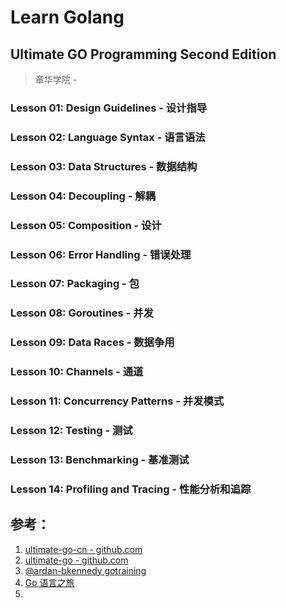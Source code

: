 # Learn Golang

## Ultimate GO Programming Second Edition
>  章华学院 - 

### Lesson 01: Design Guidelines - 设计指导
### Lesson 02: Language Syntax - 语言语法
### Lesson 03: Data Structures - 数据结构
### Lesson 04: Decoupling - 解耦
### Lesson 05: Composition - 设计
### Lesson 06: Error Handling - 错误处理
### Lesson 07: Packaging - 包
### Lesson 08: Goroutines - 并发
### Lesson 09: Data Races - 数据争用
### Lesson 10: Channels - 通道
### Lesson 11: Concurrency Patterns - 并发模式
### Lesson 12: Testing - 测试
### Lesson 13: Benchmarking - 基准测试
### Lesson 14: Profiling and Tracing - 性能分析和追踪


## 参考：
1. [ultimate-go-cn - github.com](https://github.com/yuancf1024/ultimate-go-cn)
2. [ultimate-go - github.com](https://github.com/hoanhan101/ultimate-go)
3. [@ardan-bkennedy gotraining](https://github.com/ardanlabs/gotraining)
4. [Go 语言之旅](https://tour.go-zh.org/)
5. 